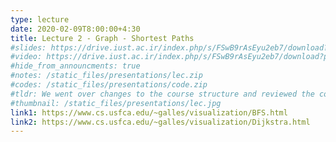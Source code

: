 ```yaml
---
type: lecture
date: 2020-02-09T8:00:00+4:30
title: Lecture 2 - Graph - Shortest Paths
#slides: https://drive.iust.ac.ir/index.php/s/FSwB9rAsEyu2eb7/download?path=%2FSlides&files=S1.pdf
#video: https://drive.iust.ac.ir/index.php/s/FSwB9rAsEyu2eb7/download?path=%2FVideos&files=S1.mp4
#hide_from_announcments: true
#notes: /static_files/presentations/lec.zip
#codes: /static_files/presentations/code.zip
#tldr: We went over changes to the course structure and reviewed the course syllabus.
#thumbnail: /static_files/presentations/lec.jpg
link1: https://www.cs.usfca.edu/~galles/visualization/BFS.html
link2: https://www.cs.usfca.edu/~galles/visualization/Dijkstra.html
---
```

